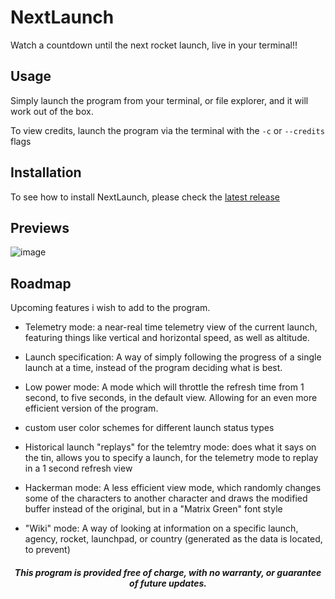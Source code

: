 # NextLaunch
Watch a countdown until the next rocket launch, live in your terminal!!


## Usage
Simply launch the program from your terminal, or file explorer, and it will work out of the box.

To view credits, launch the program via the terminal with the `-c` or `--credits` flags


## Installation
To see how to install NextLaunch, please check the [latest release](https://github.com/fatalcenturion/NextLaunch/releases/latest)

## Previews

![image](https://user-images.githubusercontent.com/63651404/106614416-39c03e80-6563-11eb-91f6-46d0ca5210ba.png)

## Roadmap

Upcoming features i wish to add to the program.
- Telemetry mode: a near-real time telemetry view of the current launch, featuring things like vertical and horizontal speed, as well as altitude.

- Launch specification: A way of simply following the progress of a single launch at a time, instead of the program deciding what is best.

- Low power mode: A mode which will throttle the refresh time from 1 second, to five seconds, in the default view. Allowing for an even more efficient version of the program.

- custom user color schemes for different launch status types

- Historical launch "replays" for the telemtry mode: does what it says on the tin, allows you to specify a launch, for the telemetry mode to replay in a 1 second refresh view

- Hackerman mode: A less efficient view mode, which randomly changes some of the characters to another character and draws the modified buffer instead of the original, but in a "Matrix Green" font style

- "Wiki" mode: A way of looking at information on a specific launch, agency, rocket, launchpad, or country (generated as the data is located, to prevent)

<div align="center">
    <h5 align="center">This program is provided free of charge, with no warranty, or guarantee of future updates.</h5>
</div>
